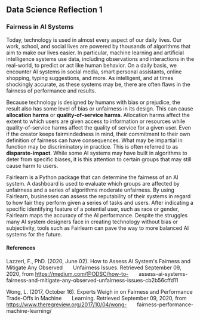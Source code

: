 ## Data Science Reflection 1

### Fairness in AI Systems

Today, technology is used in almost every aspect of our daily lives. Our work, school, and social lives are powered by thousands of algorithms that aim to make our lives easier.
In particular, machine learning and artificial intelligence systems use data, including observations and interactions in the real-world, to predict or act like human behavior.
On a daily basis, we encounter AI systems in social media, smart personal assistants, online shopping, typing suggestions, and more. As intelligent, and at times shockingly
accurate, as these systems may be, there are often flaws in the fairness of performance and results.

Because technology is designed by humans with bias or prejudice, the result also has some level of bias or unfairness in its design. This can cause **allocation harms** or 
**quality-of-service harms**. Allocation harms affect the extent to which users are given access to information or resources while quality-of-service harms affect the quality of 
service for a given user. Even if the creator keeps fairmindedness in mind, their commitment to their own definition of fairness can have consequences. What may be impartial 
in function may be discriminatory in practice. This is often referred to as **disparate-impact**. While some AI systems may have built in algorithms to deter from specific biases, it is this attention to certain groups that may still cause harm to users. 

Fairlearn is a Python package that can determine the fairness of an AI system. A dashboard is used to evaluate which groups are affected by unfairness and a series of 
algorithms moderate unfairness. By using Fairlearn, businesses can assess the reputability of their systems in regard to how fair they perform given a series of tasks
and users.  After indicating a specific identifying feature of a potential user, such as race or gender, Fairlearn maps the accuracy of the AI performance.  Despite the
struggles many AI system designers face in creating technology without bias or subjectivity, tools such as Fairlearn can pave the way to more balanced AI systems for the future.


#### References

Lazzeri, F., PhD. (2020, June 02). How to Assess AI System's Fairness and Mitigate Any Observed &nbsp;&nbsp;&nbsp;&nbsp;&nbsp;&nbsp;Unfairness Issues. Retrieved September 09,
2020, from https://medium.com/@ODSC/how-to- &nbsp;&nbsp;&nbsp;&nbsp;&nbsp;&nbsp;assess-ai-systems-fairness-and-mitigate-any-observed-unfairness-issues-cb2b56cffd11

Wong, L. (2017, October 16). Experts Weigh in on Fairness and Performance Trade-Offs in Machine &nbsp;&nbsp;&nbsp;&nbsp;&nbsp;&nbsp;Learning. Retrieved September 09, 2020, 
from https://www.theregreview.org/2017/10/04/wong- &nbsp;&nbsp;&nbsp;&nbsp;&nbsp;&nbsp;fairness-performance-machine-learning/
